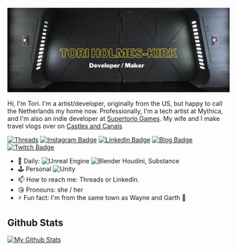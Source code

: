 [![Header](https://raw.githubusercontent.com/supertorio/supertorio/master/assets/readme_header.png "Header")](https://supertorio.dev/)

Hi, I'm Tori. I'm a artist/developer, originally from the US, but happy to call the Netherlands my home now. Professionally, I'm a tech artist at Mythica, and I'm also an indie developer at [Supertorio Games](https://www.supertor.dev/). My wife and I make travel vlogs over on [Castles and Canals](https://www.youtube.com/@castlesandcanals)

[![Threads](https://img.shields.io/badge/supertorio-000000?style=for-the-badge&logo=Threads&logoColor=white&link=https://www.threads.net/@supertorio)](https://www.threads.net/@supertorio)
[![Instagram Badge](https://img.shields.io/badge/-supertorio-red?style=for-the-badge&logo=instagram&logoColor=white&link=https://instagram.com/supertorio/)](https://www.instagram.com/supertorio/)
[![Linkedin Badge](https://img.shields.io/badge/-supertorio-blue?style=for-the-badge&logo=Linkedin&logoColor=white&link=https://www.linkedin.com/in/supertorio/)](https://www.linkedin.com/in/supertorio/)
[![Blog Badge](https://img.shields.io/badge/-BLOG-orange?style=for-the-badge&logo=ghost&logoColor=%23F7DF1E&link=https://www.supertor.dev/)](https://www.supertor.dev/)
[![Twitch Badge](https://img.shields.io/badge/-supertorio-6441A4?style=for-the-badge&logo=Twitch&logoColor=white&link=https://twitch.tv/supertorio/)](https://www.twitch.tv/supertorio)


- 🔭  Daily:
  ![Unreal Engine](https://img.shields.io/badge/unrealengine-%23313131.svg?style=for-the-badge&logo=unrealengine&logoColor=white)
  ![Blender](https://img.shields.io/badge/blender-%23F5792A.svg?style=for-the-badge&logo=blender&logoColor=white)
  Houdini, Substance
- 🕹️  Personal ![Unity](https://img.shields.io/badge/unity-%23000000.svg?style=flat-square&logo=unity&logoColor=white)
- 📫  How to reach me: Threads or LinkedIn.
- 😘  Pronouns: she / her
- ⚡  Fun fact: I'm from the same town as Wayne and Garth 🤘

## Github Stats
[![My Github Stats](https://github-readme-stats.vercel.app/api?username=supertorio&show_icons=true&title_color=fff&icon_color=79ff97&text_color=9f9f9f&bg_color=151515)](https://github.com/supertorio)
